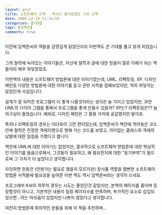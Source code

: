 ```yaml
---
layout: post
title: 소프트웨어 산책 - 역시나 흥미로웠던 그의 산책
date: 2005-12-18 11:14:54
categories: [서평]
tags: [임백준]
comments: true
---
```

이전에 임백준씨의 책들을 감명깊게 읽었던지라 이번책도 큰 기대를 품고 읽게 되었습니다. 

그의 철학에 녹아있는 이야기들은, 자신에 철학과 글에 대한 믿음이 절로 이해가 되는 책들이라 매우 와닿았었죠. 

이번책의 내용은 소프트웨어 방법론에 대한 이야기였는데, UML, 리팩토링, XP, 디자인 패턴등 다양한 방법론에 대한 이야기를 듣고 관련 서적을 접해보았지만, 딱히 와닿지는 않았던게 사실입니다. 

설계가 잘 되어진 프로그램이 더 좋게 나올것이라는 생각은 늘 가지고 있었지만, 과연 UML의 다이어 그램을 통해서 프로그램을 좋게 만들수 있을까? XP는? 리팩토링은?? 늘 의구심이 들었습니다. 예외로, 디자인 패턴은 그 활용 가치에 공감했지만 말이죠. 

특히나 리팩토링의 경우는 더더욱이 그런 편이었는데, 임백준씨가 책안에 적어놓은 코드안에 철학은 진정한 객체지향으로 향해 가는 코드를 보였고, 의미없는 클래스와 객체의 남발에 대한 일침을 가했다고 봅니다. 

책안에 UML에 대한 이야기는 없었지만, 결과적으로 소프트웨어 방법론에 대한 핵심적인 이야기를 들음으로해서, 그것들이 필요하고, 왜 필요한지에 대한 "동기부여"가 됨으로써 그 가치가 더 높았다고 생각합니다. 

자칫하면 한동안 (언젠가는 필요로 했을지 모르지만) 장식품 역할을 할뻔한 소프트웨어 방법론 서적들에 필요성을 높여준 이번 책도 역시 임백준씨라는 생각이 드네요. 

프로그래머 K씨의 하루의 경우는 시도는 좋았던것 같았지만, 본책의 페이지를 줄이며 등장할것이 아니고, 기본적인 내용이 일정 페이지수를 만족하며, 부가적인 요소로 삽입되었으면...하는 아쉬움이 있었지만 나쁘지 않았다고 생각합니다. 

여전히 방법론에 회의적인 분들을 위해 이 책을 추천하며... 